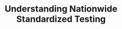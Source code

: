 ---
layout: page
permalink: /portfolio/sat_act
title: Understanding Nationwide Standardized Testing
header:
image:  
    feature: /assets/images/sat_logo.jpg
---